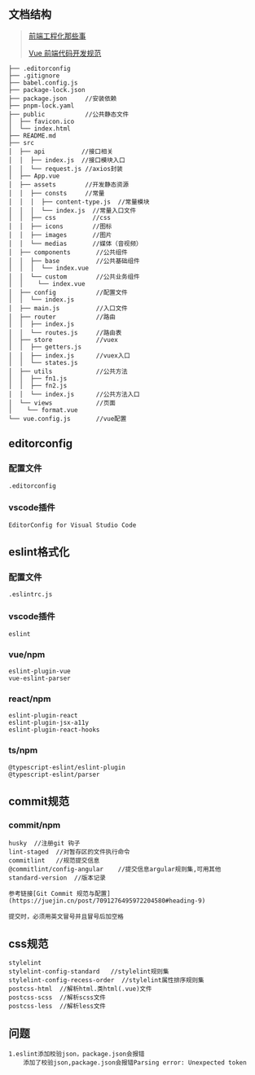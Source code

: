 ## **文档结构**

> [前端工程化那些事](https://juejin.cn/post/6844904132512317453#heading-17)
>
> [Vue 前端代码开发规范](https://juejin.cn/post/7030637855290425374)

```
├── .editorconfig
├── .gitignore
├── babel.config.js
├── package-lock.json
├── package.json     //安装依赖
├── pnpm-lock.yaml
├── public           //公共静态文件
│  ├── favicon.ico
│  └── index.html
├── README.md
├── src
│  ├── api          //接口相关
│  │  ├── index.js  //接口模块入口
│  │  └── request.js //axios封装
│  ├── App.vue
│  ├── assets        //开发静态资源
│  │  ├── consts     //常量
│  │  │  ├── content-type.js  //常量模块
│  │  │  └── index.js  //常量入口文件
│  │  ├── css          //css
│  │  ├── icons        //图标
│  │  ├── images       //图片
│  │  └── medias       //媒体（音视频）
│  ├── components       //公共组件
│  │  ├── base          //公共基础组件
│  │  │  └── index.vue
│  │  └── custom        //公共业务组件
│  │    └── index.vue
│  ├── config           //配置文件
│  │  └── index.js
│  ├── main.js          //入口文件
│  ├── router           //路由
│  │  ├── index.js
│  │  └── routes.js     //路由表
│  ├── store            //vuex
│  │  ├── getters.js
│  │  ├── index.js      //vuex入口
│  │  └── states.js
│  ├── utils            //公共方法
│  │  ├── fn1.js
│  │  ├── fn2.js
│  │  └── index.js      //公共方法入口
│  └── views            //页面
│    └── format.vue
└── vue.config.js       //vue配置
```

## editorconfig
### 配置文件
```
.editorconfig
```

### vscode插件
```
EditorConfig for Visual Studio Code
```

## eslint格式化
### 配置文件
```
.eslintrc.js
```

### vscode插件
```
eslint
```

### vue/npm
```
eslint-plugin-vue
vue-eslint-parser
```
### react/npm
```
eslint-plugin-react
eslint-plugin-jsx-a11y
eslint-plugin-react-hooks
```
### ts/npm
```
@typescript-eslint/eslint-plugin
@typescript-eslint/parser
```

## commit规范
### commit/npm
```
husky  //注册git 钩子
lint-staged  //对暂存区的文件执行命令
commitlint   //规范提交信息
@commitlint/config-angular    //提交信息argular规则集,可用其他
standard-version  //版本记录

参考链接[Git Commit 规范与配置](https://juejin.cn/post/7091276495972204580#heading-9)

提交时，必须用英文冒号并且冒号后加空格
```
## css规范
```
stylelint
stylelint-config-standard   //stylelint规则集
stylelint-config-recess-order  //stylelint属性排序规则集
postcss-html  //解析html.类html(.vue)文件
postcss-scss  //解析scss文件
postcss-less  //解析less文件
```

## 问题
```
1.eslint添加校验json，package.json会报错
	添加了校验json,package.json会报错Parsing error: Unexpected token

```





